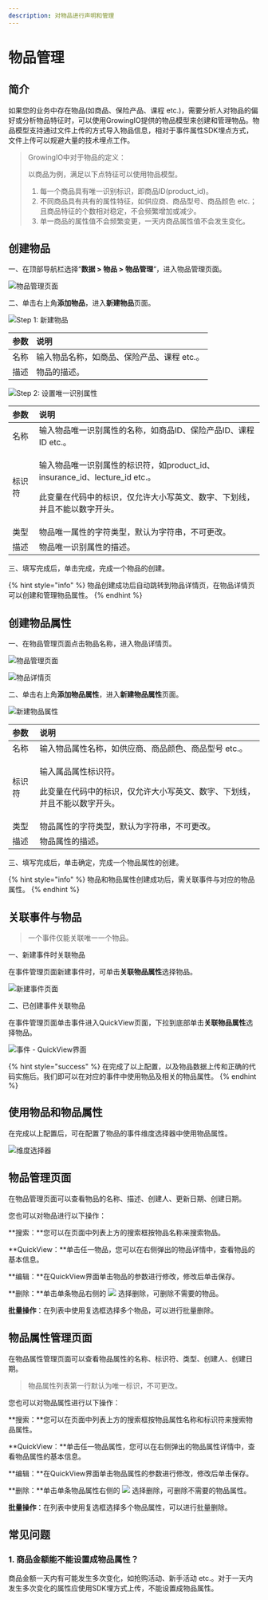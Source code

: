 ```yaml
---
description: 对物品进行声明和管理
---
```


# 物品管理

## 简介

如果您的业务中存在物品\(如商品、保险产品、课程 etc.\)，需要分析人对物品的偏好或分析物品特征时，可以使用GrowingIO提供的物品模型来创建和管理物品。物品模型支持通过文件上传的方式导入物品信息，相对于事件属性SDK埋点方式，文件上传可以规避大量的技术埋点工作。

> GrowingIO中对于物品的定义：
>
> 以商品为例，满足以下点特征可以使用物品模型。
>
> 1. 每一个商品具有唯一识别标识，即商品ID\(product\_id\)。
> 2. 不同商品具有共有的属性特征，如供应商、商品型号、商品颜色 etc.；且商品特征的个数相对稳定，不会频繁增加或减少。
> 3. 单一商品的属性值不会频繁变更，一天内商品属性值不会发生变化。

## 创建物品

一、在顶部导航栏选择“**数据 &gt; 物品 &gt; 物品管理**“，进入物品管理页面。

![&#x7269;&#x54C1;&#x7BA1;&#x7406;&#x9875;&#x9762;](../../../.gitbook/assets/image%20%288%29.png)

二、单击右上角**添加物品**，进入**新建物品**页面。

![Step 1: &#x65B0;&#x5EFA;&#x7269;&#x54C1;](../../../.gitbook/assets/image%20%281%29.png)

| 参数 | 说明 |
| :--- | :--- |
| 名称 | 输入物品名称，如商品、保险产品、课程 etc.。 |
| 描述 | 物品的描述。 |

![Step 2: &#x8BBE;&#x7F6E;&#x552F;&#x4E00;&#x8BC6;&#x522B;&#x5C5E;&#x6027;](../../../.gitbook/assets/image%20%2819%29.png)

<table>
  <thead>
    <tr>
      <th style="text-align:left">&#x53C2;&#x6570;</th>
      <th style="text-align:left">&#x8BF4;&#x660E;</th>
    </tr>
  </thead>
  <tbody>
    <tr>
      <td style="text-align:left">&#x540D;&#x79F0;</td>
      <td style="text-align:left">&#x8F93;&#x5165;&#x7269;&#x54C1;&#x552F;&#x4E00;&#x8BC6;&#x522B;&#x5C5E;&#x6027;&#x7684;&#x540D;&#x79F0;&#xFF0C;&#x5982;&#x5546;&#x54C1;ID&#x3001;&#x4FDD;&#x9669;&#x4EA7;&#x54C1;ID&#x3001;&#x8BFE;&#x7A0B;ID
        etc.&#x3002;</td>
    </tr>
    <tr>
      <td style="text-align:left">&#x6807;&#x8BC6;&#x7B26;</td>
      <td style="text-align:left">
        <p>&#x8F93;&#x5165;&#x7269;&#x54C1;&#x552F;&#x4E00;&#x8BC6;&#x522B;&#x5C5E;&#x6027;&#x7684;&#x6807;&#x8BC6;&#x7B26;&#xFF0C;&#x5982;product_id&#x3001;insurance_id&#x3001;lecture_id
          etc.&#x3002;</p>
        <p>&#x6B64;&#x53D8;&#x91CF;&#x5728;&#x4EE3;&#x7801;&#x4E2D;&#x7684;&#x6807;&#x8BC6;&#xFF0C;&#x4EC5;&#x5141;&#x8BB8;&#x5927;&#x5C0F;&#x5199;&#x82F1;&#x6587;&#x3001;&#x6570;&#x5B57;&#x3001;&#x4E0B;&#x5212;&#x7EBF;&#xFF0C;&#x5E76;&#x4E14;&#x4E0D;&#x80FD;&#x4EE5;&#x6570;&#x5B57;&#x5F00;&#x5934;&#x3002;</p>
      </td>
    </tr>
    <tr>
      <td style="text-align:left">&#x7C7B;&#x578B;</td>
      <td style="text-align:left">&#x7269;&#x54C1;&#x552F;&#x4E00;&#x5C5E;&#x6027;&#x7684;&#x5B57;&#x7B26;&#x7C7B;&#x578B;&#xFF0C;&#x9ED8;&#x8BA4;&#x4E3A;&#x5B57;&#x7B26;&#x4E32;&#xFF0C;&#x4E0D;&#x53EF;&#x66F4;&#x6539;&#x3002;</td>
    </tr>
    <tr>
      <td style="text-align:left">&#x63CF;&#x8FF0;</td>
      <td style="text-align:left">&#x7269;&#x54C1;&#x552F;&#x4E00;&#x8BC6;&#x522B;&#x5C5E;&#x6027;&#x7684;&#x63CF;&#x8FF0;&#x3002;</td>
    </tr>
  </tbody>
</table>三、填写完成后，单击完成，完成一个物品的创建。

{% hint style="info" %}
物品创建成功后自动跳转到物品详情页，在物品详情页可以创建和管理物品属性。
{% endhint %}

## 创建物品属性

一、在物品管理页面点击物品名称，进入物品详情页。

![&#x7269;&#x54C1;&#x7BA1;&#x7406;&#x9875;&#x9762;](../../../.gitbook/assets/image%20%2844%29.png)

![&#x7269;&#x54C1;&#x8BE6;&#x60C5;&#x9875;](../../../.gitbook/assets/image%20%28121%29.png)

二、单击右上角**添加物品属性**，进入**新建物品属性**页面。

![&#x65B0;&#x5EFA;&#x7269;&#x54C1;&#x5C5E;&#x6027;](../../../.gitbook/assets/image%20%287%29.png)

<table>
  <thead>
    <tr>
      <th style="text-align:left">&#x53C2;&#x6570;</th>
      <th style="text-align:left">&#x8BF4;&#x660E;</th>
    </tr>
  </thead>
  <tbody>
    <tr>
      <td style="text-align:left">&#x540D;&#x79F0;</td>
      <td style="text-align:left">&#x8F93;&#x5165;&#x7269;&#x54C1;&#x5C5E;&#x6027;&#x540D;&#x79F0;&#xFF0C;&#x5982;&#x4F9B;&#x5E94;&#x5546;&#x3001;&#x5546;&#x54C1;&#x989C;&#x8272;&#x3001;&#x5546;&#x54C1;&#x578B;&#x53F7;
        etc.&#x3002;</td>
    </tr>
    <tr>
      <td style="text-align:left">&#x6807;&#x8BC6;&#x7B26;</td>
      <td style="text-align:left">
        <p>&#x8F93;&#x5165;&#x5C5E;&#x54C1;&#x5C5E;&#x6027;&#x6807;&#x8BC6;&#x7B26;&#x3002;</p>
        <p>&#x6B64;&#x53D8;&#x91CF;&#x5728;&#x4EE3;&#x7801;&#x4E2D;&#x7684;&#x6807;&#x8BC6;&#xFF0C;&#x4EC5;&#x5141;&#x8BB8;&#x5927;&#x5C0F;&#x5199;&#x82F1;&#x6587;&#x3001;&#x6570;&#x5B57;&#x3001;&#x4E0B;&#x5212;&#x7EBF;&#xFF0C;&#x5E76;&#x4E14;&#x4E0D;&#x80FD;&#x4EE5;&#x6570;&#x5B57;&#x5F00;&#x5934;&#x3002;</p>
      </td>
    </tr>
    <tr>
      <td style="text-align:left">&#x7C7B;&#x578B;</td>
      <td style="text-align:left">&#x7269;&#x54C1;&#x5C5E;&#x6027;&#x7684;&#x5B57;&#x7B26;&#x7C7B;&#x578B;&#xFF0C;&#x9ED8;&#x8BA4;&#x4E3A;&#x5B57;&#x7B26;&#x4E32;&#xFF0C;&#x4E0D;&#x53EF;&#x66F4;&#x6539;&#x3002;</td>
    </tr>
    <tr>
      <td style="text-align:left">&#x63CF;&#x8FF0;</td>
      <td style="text-align:left">&#x7269;&#x54C1;&#x5C5E;&#x6027;&#x7684;&#x63CF;&#x8FF0;&#x3002;</td>
    </tr>
  </tbody>
</table>三、填写完成后，单击确定，完成一个物品属性的创建。

{% hint style="info" %}
物品和物品属性创建成功后，需关联事件与对应的物品属性。
{% endhint %}

## 关联事件与物品

> 一个事件仅能关联唯一一个物品。

一、新建事件时关联物品

在事件管理页面新建事件时，可单击**关联物品属性**选择物品。

![&#x65B0;&#x5EFA;&#x4E8B;&#x4EF6;&#x9875;&#x9762;](../../../.gitbook/assets/image%20%28107%29.png)

二、已创建事件关联物品

在事件管理页面单击事件进入QuickView页面，下拉到底部单击**关联物品属性**选择物品。

![&#x4E8B;&#x4EF6; - QuickView&#x754C;&#x9762;](../../../.gitbook/assets/image%20%2835%29.png)

{% hint style="success" %}
在完成了以上配置，以及物品数据上传和正确的代码实施后。我们即可以在对应的事件中使用物品及相关的物品属性。
{% endhint %}

## 使用物品和物品属性

在完成以上配置后，可在配置了物品的事件维度选择器中使用物品属性。

![&#x7EF4;&#x5EA6;&#x9009;&#x62E9;&#x5668;](../../../.gitbook/assets/image%20%28100%29.png)

## 物品管理页面

在物品管理页面可以查看物品的名称、描述、创建人、更新日期、创建日期。

您也可以对物品进行以下操作：

**搜索：**您可以在页面中列表上方的搜索框按物品名称来搜索物品。

**QuickView：**单击任一物品，您可以在右侧弹出的物品详情中，查看物品的基本信息。

**编辑：**在QuickView界面单击物品的参数进行修改，修改后单击保存。

**删除：**单击单条物品右侧的 ![](https://docs.growingio.com/.gitbook/assets/-Lo08UtW7H58ehFKeZ4g-LsycTyZaItbL8_Wigcx-LsyfkaafJ-8X2utJ9BbE782B9E782B9E782B9.png) 选择删除，可删除不需要的物品。

**批量操作**：在列表中使用复选框选择多个物品，可以进行批量删除。

## 物品属性管理页面

在物品属性管理页面可以查看物品属性的名称、标识符、类型、创建人、创建日期。

> 物品属性列表第一行默认为唯一标识，不可更改。

您也可以对物品属性进行以下操作：

**搜索：**您可以在页面中列表上方的搜索框按物品属性名称和标识符来搜索物品属性。

**QuickView：**单击任一物品属性，您可以在右侧弹出的物品属性详情中，查看物品属性的基本信息。

**编辑：**在QuickView界面单击物品属性的参数进行修改，修改后单击保存。

**删除：**单击单条物品属性右侧的 ![](https://docs.growingio.com/.gitbook/assets/-Lo08UtW7H58ehFKeZ4g-LsycTyZaItbL8_Wigcx-LsyfkaafJ-8X2utJ9BbE782B9E782B9E782B9.png) 选择删除，可删除不需要的物品属性。

**批量操作**：在列表中使用复选框选择多个物品属性，可以进行批量删除。

## 常见问题

### 1. 商品金额能不能设置成物品属性？

商品金额一天内有可能发生多次变化，如抢购活动、新手活动 etc.。对于一天内发生多次变化的属性应使用SDK埋方式上传，不能设置成物品属性。

